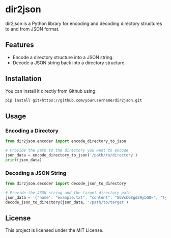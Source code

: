 # dir2json

dir2json is a Python library for encoding and decoding directory structures to and from JSON format.

## Features
- Encode a directory structure into a JSON string.
- Decode a JSON string back into a directory structure.

## Installation

<!-- To install the package, run the following command:

```bash
pip install .
``` -->

You can install it directly from Github using:

```bash
pip install git+https://github.com/yourusername/dir2json.git
```

## Usage

### Encoding a Directory

```python
from dir2json.encoder import encode_directory_to_json

# Provide the path to the directory you want to encode
json_data = encode_directory_to_json('/path/to/directory')
print(json_data)
```

### Decoding a JSON String

```python
from dir2json.decoder import decode_json_to_directory

# Provide the JSON string and the target directory path
json_data = '{"name": "example.txt", "content": "SGVsbG8gd29ybGQ=", "type": "binary"}'
decode_json_to_directory(json_data, '/path/to/target')
```

## License

This project is licensed under the MIT License.